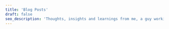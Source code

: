 ```yaml
---
title: 'Blog Posts'
draft: false
seo_description: 'Thoughts, insights and learnings from me, a guy working at the crossroads of technology, sustainability and media.'
---
```

